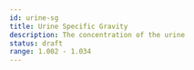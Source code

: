 ```yaml
---
id: urine-sg
title: Urine Specific Gravity
description: The concentration of the urine
status: draft
range: 1.002 - 1.034
---
```

